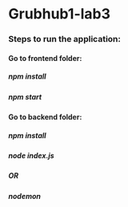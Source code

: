 # Grubhub1-lab3
 
### Steps to run the application:

#### Go to frontend folder:
##### npm install
##### npm start

#### Go to backend folder:
##### npm install
##### node index.js 
#####      OR
##### nodemon

